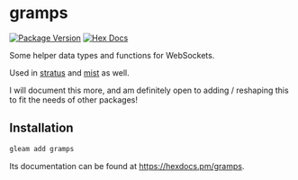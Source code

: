 # gramps

[![Package Version](https://img.shields.io/hexpm/v/gramps)](https://hex.pm/packages/gramps)
[![Hex Docs](https://img.shields.io/badge/hex-docs-ffaff3)](https://hexdocs.pm/gramps/)

Some helper data types and functions for WebSockets.

Used in [stratus](https://github.com/rawhat/stratus) and [mist](https://github.com/rawhat/mist) as well.

I will document this more, and am definitely open to adding / reshaping this to
fit the needs of other packages!

## Installation

```sh
gleam add gramps
```

Its documentation can be found at <https://hexdocs.pm/gramps>.
